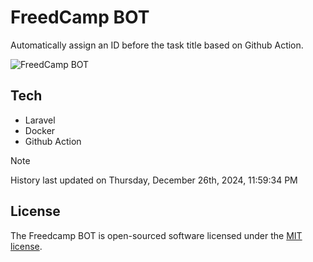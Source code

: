 # FreedCamp BOT

Automatically assign an ID before the task title based on Github Action.

![FreedCamp BOT](https://repository-images.githubusercontent.com/737932867/7d34798b-2680-471c-b089-a78a718d3d6a)

## Tech

- Laravel
- Docker
- Github Action

> [!NOTE]  
> History last updated on Thursday, December 26th, 2024, 11:59:34 PM

## License

The Freedcamp BOT is open-sourced software licensed under the [MIT license](https://opensource.org/licenses/MIT).
